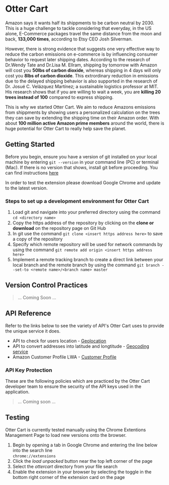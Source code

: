# Otter Cart

Amazon says it wants half its shippments to be carbon neutral by 2030. This is a huge challenge to tackle considering that everyday, in the US alone, E-Commerce packages travel the same distance from the moon and back, **133,000 times**, according to Etsy CEO Josh Silverman.

However, there is strong evidence that suggests one very effective way to reduce the carbon emissions on e-commerce is by influencing consumer behavior to request later shipping dates. According to the research of Dr.Wendy Tate and Dr.Lisa M. Ellram, shipping by tomorrow with Amazon will cost you **50lbs of carbon dioxide**, whereas shipping in 4 days will only cost you **8lbs of carbon dioxide**. This extrordinary reduction in emissions due to the delayed shipping behavior is also supported in the research of Dr. Josué C. Velázquez Martínez; a sustainable logistics professor at MIT. His research shows that if you are willing to wait a week, you are **killing 20 trees instead of 100** compared to express shipping.

This is why we started Otter Cart. We aim to reduce Amazons emissions from shippments by showing users a personalized calculation on the trees they can save by extending the shipping time on their Amazon order. With about **100 million active Amazon prime members** around the world, there is huge potential for Otter Cart to really help save the planet.

## Getting Started
Before you begin, ensure you have a version of git installed on your local machine by entering `git --version` in your command line (PC) or terminal (Mac). If there is no version that shows, install git before proceeding. You can find instructions [here](https://git-scm.com/book/en/v2/Getting-Started-Installing-Git)

In order to test the extension please download Google Chrome and update to the latest version.

### Steps to set up a development environment for Otter Cart

1. Load git and navigate into your preferred directory using the command `cd <directory name>` 
1. Copy the https address of the repository by clicking on the **clone or download** on the repository page on Git Hub
1. In git use the command `git clone <insert https address here>` to save a copy of the repository
1. Specify which remote repository will be used for network commands by using the command `git remote add origin <insert https address here>`
1. Implement a remote tracking branch to create a direct link between your local branch and the remote branch by using the command `git branch --set-to <remote name>/<branch name> master`

## Version Control Practices

> ... Coming Soon ...

## API Reference
Refer to the links below to see the variety of API's Otter Cart uses to provide the unique service it does. 

* API to check for users location - [Geolocation](https://developers.google.com/maps/documentation/javascript/geolocation#DetectingUserLocation)
* API to convert addresses into latitude and longtitude - [Geocoding service](https://developers.google.com/maps/documentation/javascript/geocoding)
* Amazon Customer Profile LWA - [Customer Profile](https://developer.amazon.com/docs/login-with-amazon/customer-profile.html)

### API Key Protection
These are the following policies which are practiced by the Otter Cart developer team to ensure the security of the API keys used in the application.

> ... Coming soon ...

## Testing
Otter Cart is currently tested manually using the Chrome Extentions Management Page to load new versions onto the browser.
1. Begin by opening a tab in Google Chrome and entering the line below into the search line\
`chrome://extensions`
2. Click the _load unpacked_ button near the top left corner of the page
3. Select the _ottercart_ directory from your file search
4. Enable the extension in your browser by selecting the toggle in the bottom right corner of the extension card on the page